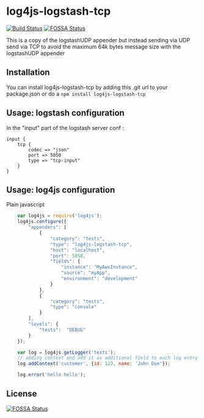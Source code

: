 log4js-logstash-tcp
===============
[![Build Status](https://app.travis-ci.com/Degola/log4js-logstash-tcp.svg?branch=master)](https://app.travis-ci.com/Degola/log4js-logstash-tcp)
[![FOSSA Status](https://app.fossa.com/api/projects/git%2Bgithub.com%2FAigent%2Flog4js-logstash-tcp.svg?type=shield)](https://app.fossa.com/projects/git%2Bgithub.com%2FAigent%2Flog4js-logstash-tcp?ref=badge_shield)

This is a copy of the logstashUDP appender but instead sending via UDP send via TCP to avoid the maximum 64k bytes message size with the logstashUDP appender

Installation
------------
You can install log4js-logstash-tcp by adding this .git url to your package.json or do a `npm install log4js-logstash-tcp`

Usage: logstash configuration
-----------------------------
In the "input" part of the logstash server conf :
    
    input {
    	tcp {
    		codec => "json"
    		port => 5050
    		type => "tcp-input"
    	}
    }


Usage: log4js configuration
---------------------------
Plain javascript
```javascript
    var log4js = require('log4js');
    log4js.configure({
        "appenders": [
            {
                "category": "tests",
                "type": "log4js-logstash-tcp",
                "host": "localhost",
                "port": 5050,
                "fields": {
                    "instance": "MyAwsInstance",
                    "source": "myApp",
                    "environment": "development"
                }
            },
            {
                "category": "tests",
                "type": "console"
            }
        ],
        "levels": {
            "tests":  "DEBUG"
        }
    });

    var log = log4js.getLogger('tests');
    // adding context and add it as additional field to each log entry
    log.addContext('customer', {id: 123, name: 'John Doe'});

    log.error('hello hello');
```




## License
[![FOSSA Status](https://app.fossa.com/api/projects/git%2Bgithub.com%2FAigent%2Flog4js-logstash-tcp.svg?type=large)](https://app.fossa.com/projects/git%2Bgithub.com%2FAigent%2Flog4js-logstash-tcp?ref=badge_large)
